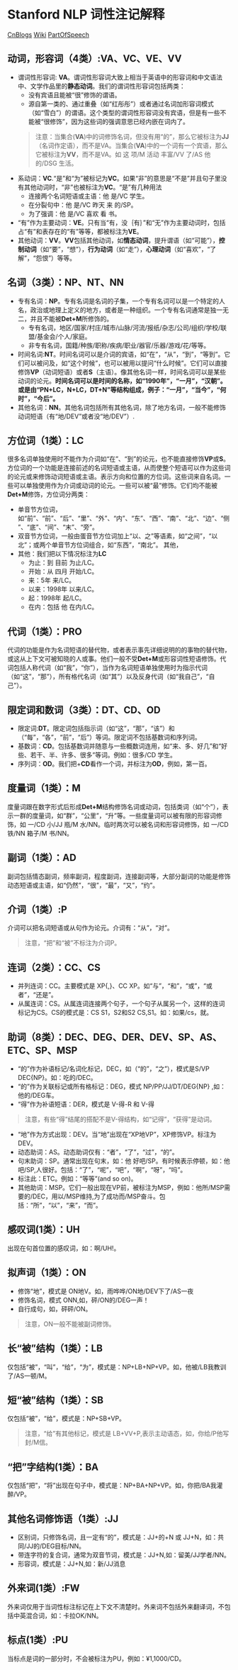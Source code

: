 
# Stanford NLP 词性注记解释 #
[CnBlogs](https://www.cnblogs.com/tonglin0325/p/6850901.html)
[Wiki](https://en.wikipedia.org/wiki/Brown_Corpus#Part-of-speech_tags_used)
[PartOfSpeech](https://stackoverflow.com/questions/1833252/java-stanford-nlp-part-of-speech-labels)
## 动词，形容词（4类）:VA、VC、VE、VV ###
* 谓词性形容词: **VA**。谓词性形容词大致上相当于英语中的形容词和中文语法中、文学作品里的**静态动词**。我们的谓词性形容词包括两类：
  * 没有宾语且能被“很”修饰的谓语。
  * 源自第一类的、通过重叠（如“红彤彤”）或者通过名词加形容词模式（如“雪白”）的谓语。这个类型的谓词性形容词没有宾语，但是有一些不能被“很修饰”，因为这些词的强调意思已经内嵌在词内了。
  > 注意：当集合(**VA**)中的词修饰名词，但没有用“的”，那么它被标注为**JJ**（名词作定语），而不是VA。当集合(**VA**)中的一个词有一个宾语，那么它被标注为**VV**，而不是VA。如 这 项/M 活动 丰富/VV 了/AS 他 的/DSG 生活。
* 系动词：**VC**.“是”和“为”被标记为**VC**。如果“非”的意思是“不是”并且句子里没有其他动词时，“非”也被标注为**VC**。“是”有几种用法
  * 连接两个名词短语或主语：他 是/VC 学生。
  * 在分裂句中：他 是/VC 昨天 来 的/SP。
  * 为了强调：他 是/VC 喜欢 看 书。
* “有”作为主要动词：**VE**。只有当“有，没｛有｝”和“无”作为主要动词时，包括占“有”和表存在的“有”等等，都被标注为**VE**。
* 其他动词：**VV**。**VV**包括其他动词，如**情态动词**，提升谓语（如“可能”），**控制动词**（如“要”，“想”），**行为动词**（如“走”），**心理动词**（如“喜欢”，“了解”，“怨恨”）等等。
## 名词（3类）：NP、NT、NN ###
* 专有名词：**NP**。专有名词是名词的子集，一个专有名词可以是一个特定的人名，政治或地理上定义的地方，或者是一种组织。一个专有名词通常是独一无二，并且不能被**Det+M**所修饰的。
  * 专有名词，地区/国家/村庄/城市/山脉/河流/报纸/杂志/公司/组织/学校/联盟/基金会/个人/家庭。
  * 非专有名词，国籍/种族/职称/疾病/职业/器官/乐器/游戏/花/等等。
* 时间名词:**NT**。时间名词可以是介词的宾语，如“在”，“从”，“到”，“等到”。它们可以被问及，如“这个时候”，也可以被用以提问“什么时候”。它们可以直接修饰**VP**（动词短语）或者**S**（主语）。像其他名词一样，时间名词可以是某些动词的论元。**时间名词可以是时间的名称，如“1990年”，“一月”，“汉朝”。或是由“PN+LC，N+LC，DT+N”等结构组成，例子：“一月”，“当今”，“何时”，“今后”。**
* 其他名词：**NN**。其他名词包括所有其他名词，除了地方名词，一般不能修饰动词短语（有“地/DEV”或者没“地/DEV”）.
## 方位词（1类）：LC ##
很多名词单独使用时不能作为介词如“在”、“到”的论元，也不能直接修饰**VP**或**S**。方位词的一个功能是连接前述的名词短语或主语，从而使整个短语可以作为这些词的论元或来修饰动词短语或主语。表示方向和位置的方位词。这些词来自名词。一些可以单独使用作为介词或动词的论元。一些可以被“最”修饰。它们均不能被**Det+M**修饰，方位词分两类：
  * 单音节方位词，如“前”、“前”、“后”、“里”、“外”、“内”、“东”、“西”、“南”、“北”、“边”、“侧”、“底”、“间”、“末”、“旁”。
  * 双音节方位词，一般由蛋音节方位词加上“以、之”等语素，如“之间”，“以北”；或两个单音节方位词组合，如“东西”，“南北”。
  其他，
  * 其他：我们把以下情况标注为**LC**
    * 为止：到 目前 为止/LC。
    * 开始：从 四月 开始/LC。
    * 来：5年 来/LC。
    * 以来：1998年 以来/LC。
    * 起：1998年 起/LC。
    * 在内：包括 他 在内/LC。
## 代词（1类）：PRO ##
代词的功能是作为名词短语的替代物，或者表示事先详细说明的的事物的替代物，或这从上下文可被知晓的人或事。他们一般不受**Det+M**或形容词性短语修饰。代词包括人称代词（如“我”，“你”），当作为名词短语单独使用时为指示代词（如“这”，“那”），所有格代名词（如“其”）以及反身代词（如“我自己”，“自己”）。
## 限定词和数词（3类）：DT、CD、OD ##
* 限定词:**DT**。限定词包括指示词（如“这”，“那”，“该”）和（“每”，“各”，“前”，“后”）等词。限定词不包括基数词和序列词。
* 基数词：**CD**。包括基数词并随意与一些概数词连用，如“来、多、好几”和“好些、若干、半、许多、很多”等词。例如：很多/CD 学生。
* 序列词：**OD**。我们把+**CD**看作一个词，并标注为**OD**，例如，第一百。
## 度量词（1类）：M ##
度量词跟在数字形式后形成**Det+M**结构修饰名词或动词，包括类词（如“个”），表示一群的度量词，如“群”，“公里”，“升”等。一些度量词可以被有限的形容词修饰，如 一/CD 小/JJ 瓶/M 水/NN。临时两次可以被名词和形容词修饰，如 一/CD 铁/NN 箱子/M 书/NN。
## 副词（1类）：AD ##
副词包括情态副词，频率副词，程度副词，连接副词等，大部分副词的功能是修饰动态短语或主语，如“仍然”，“很”，“最”，“又”，“约”。
## 介词（1类）:P ##
介词可以把名词短语或从句作为论元。介词有：“从”，“对”。
>注意，“把”和“被”不标注为介词P。
## 连词（2类）：CC、CS ##
* 并列连词：CC。主要模式是 XP{,}、CC XP。如“与”，“和”，“或”，“或者”，“还是”。
* 从属连词：CS。从属连词连接两个句子，一个句子从属另一个，这样的连词标记为CS。CS的模式是：CS S1，S2和S2 CS,S1。如：如果/cs，就。
## 助词（8类）：DEC、DEG、DER、DEV、SP、AS、ETC、SP、MSP ##
* “的”作为补语标记/名词化标记，DEC，如（“的”，“之”），模式是S/VP DEC{NP}。如：吃的/DEC。
* “的”作为关联标记或所有格标记：DEG，模式 NP/PP/JJ/DT/DEG{NP} ,如：他的/DEG车。
* “得”作为补语短语：DER，模式是 V-得-R 和 V-得
>注意，有些“得”结尾的搭配不是V-得结构，如“记得”，“获得”是动词。
* “地”作为方式出现：DEV。当“地”出现在“XP地VP”，XP修饰VP。标注为DEV。
* 动态助词：AS。动态助词仅有：“者”，“了”，“过”，“的”。
* 句末助词：SP。通常出现在句末，如：他 好吧/SP。有时候表示停顿，如：他吧/SP,人很好。包括：“了”，“呢”，“吧”，“啊”，“呀”，“吗”。
* 标注此：ETC。例如：“等等”(and so on)。
* 其他助词：MSP。它们一般出现在VP前，被标注为MSP，例如：他所/MSP需要的/DEC，用以/MSP维持,为了成功而/MSP奋斗。包括：“所”，“以”，“来”，“而”。
## 感叹词(1类）：UH ##
出现在句首位置的感叹词，如：啊/UH!。
## 拟声词（1类）：ON ##
* 修饰“地”，模式是 ON地V。如，雨哗哗/ON地/DEV下了/AS一夜
* 修饰名词，模式 ONN,如，砰/ON的/DEG一声！
* 自行成句，如，砰砰/ON。
>注意，ON一般不能被副词修饰。
## 长“被”结构（1类）：LB ##
仅包括“被”，“叫”，“给”，“为”，模式是：NP+LB+NP+VP。如，他被/LB我教训了/AS一顿/M。
## 短“被”结构（1类）：SB ##
仅包括“被”，“给”，模式是：NP+SB+VP。
>注意，“给”有其他标记，模式是 LB+VV+P,表示主动语态，如，你给/P他写封/M信。
## “把”字结构(1类）：BA ##
仅包括“把”，“将”出现在句子中，模式是：NP+BA+NP+VP。如，你把/BA我灌醉/VP。
## 其他名词修饰语（1类）:JJ ##
* 区别词，只修饰名词，且一定有“的”，模式是：JJ+的+N 或 JJ+N，如：共同/JJ的/DEG目标/NN。
* 带连字符的复合词，通常为双音节词，模式是：JJ+N,如：留美/JJ学者/NN。
* 形容词，模式是：JJ+N,如：新/JJ消息
## 外来词(1类）:FW ##
外来词仅用于当词性标注标记在上下文不清楚时。外来词不包括外来翻译词，不包括中英混合词，如：卡拉OK/NN。
## 标点(1类）:PU ##
当标点是词的一部分时，不会被标注为PU，例如：¥1,1000/CD。
